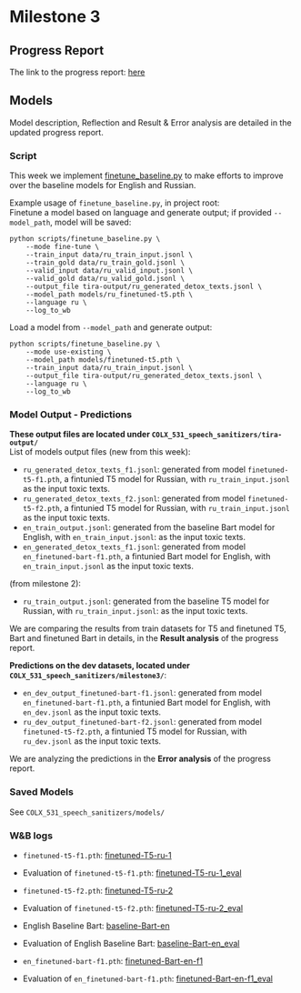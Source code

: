 # Milestone 3

## Progress Report
The link to the progress report: [here](https://github.ubc.ca/wangcx12/COLX_531_speech_sanitizers/blob/main/Progress_report.pdf)

## Models
Model description, Reflection and Result & Error analysis are detailed in the updated progress report.

### Script
This week we implement [finetune_baseline.py](https://github.ubc.ca/wangcx12/COLX_531_speech_sanitizers/blob/main/scripts/finetune_baseline.py) to make efforts to improve over the baseline models for English and Russian.  

Example usage of `finetune_baseline.py`, in project root:  
Finetune a model based on language and generate output; if provided `--model_path`, model will be saved:  
```
python scripts/finetune_baseline.py \
    --mode fine-tune \
    --train_input data/ru_train_input.jsonl \
    --train_gold data/ru_train_gold.jsonl \
    --valid_input data/ru_valid_input.jsonl \
    --valid_gold data/ru_valid_gold.jsonl \
    --output_file tira-output/ru_generated_detox_texts.jsonl \
    --model_path models/ru_finetuned-t5.pth \
    --language ru \
    --log_to_wb
```
Load a model from `--model_path` and generate output:  
```
python scripts/finetune_baseline.py \
    --mode use-existing \
    --model_path models/finetuned-t5.pth \
    --train_input data/ru_train_input.jsonl \
    --output_file tira-output/ru_generated_detox_texts.jsonl \
    --language ru \
    --log_to_wb
```

### Model Output - Predictions
**These output files are located under `COLX_531_speech_sanitizers/tira-output/`**  
List of models output files (new from this week):  
- `ru_generated_detox_texts_f1.jsonl`: generated from model `finetuned-t5-f1.pth`, a fintunied T5 model for Russian, with `ru_train_input.jsonl` as the input toxic texts.
- `ru_generated_detox_texts_f2.jsonl`: generated from model `finetuned-t5-f2.pth`, a fintunied T5 model for Russian, with `ru_train_input.jsonl` as the input toxic texts.
- `en_train_output.jsonl`: generated from the baseline Bart model for English, with `en_train_input.jsonl`: as the input toxic texts.
- `en_generated_detox_texts_f1.jsonl`: generated from model `en_finetuned-bart-f1.pth`, a fintunied Bart model for English, with `en_train_input.jsonl` as the input toxic texts.

(from milestone 2):  
- `ru_train_output.jsonl`: generated from the baseline T5 model for Russian, with `ru_train_input.jsonl`: as the input toxic texts.

We are comparing the results from train datasets for T5 and finetuned T5, Bart and finetuned Bart in details, in the **Result analysis** of the progress report.  

**Predictions on the dev datasets, located under `COLX_531_speech_sanitizers/milestone3/`**:  
- `en_dev_output_finetuned-bart-f1.jsonl`: generated from model `en_finetuned-bart-f1.pth`, a fintunied Bart model for English, with `en_dev.jsonl` as the input toxic texts.
- `ru_dev_output_finetuned-bart-f2.jsonl`: generated from model `finetuned-t5-f2.pth`, a fintunied T5 model for Russian, with `ru_dev.jsonl` as the input toxic texts.

We are analyzing the predictions in the **Error analysis** of the progress report. 

### Saved Models
See `COLX_531_speech_sanitizers/models/`

### W&B logs
- `finetuned-t5-f1.pth`: [finetuned-T5-ru-1](https://wandb.ai/speech_sanitizers/detox/runs/m6bvu9ny?nw=nwuserchenxinwang)
- Evaluation of `finetuned-t5-f1.pth`: [finetuned-T5-ru-1_eval](https://wandb.ai/speech_sanitizers/detox/runs/mekngii1?nw=nwuserchenxinwang)
- `finetuned-t5-f2.pth`: [finetuned-T5-ru-2](https://wandb.ai/speech_sanitizers/detox/runs/m6bvu9ny?nw=nwuserchenxinwang)
- Evaluation of `finetuned-t5-f2.pth`: [finetuned-T5-ru-2_eval](https://wandb.ai/speech_sanitizers/detox/runs/mekngii1?nw=nwuserchenxinwang)


- English Baseline Bart: [baseline-Bart-en](https://wandb.ai/speech_sanitizers/detox/runs/nd1bmnlv)
- Evaluation of English Baseline Bart: [baseline-Bart-en_eval](https://wandb.ai/speech_sanitizers/detox/runs/s9n42x41?nw=nwuserchenxinwang)
- `en_finetuned-bart-f1.pth`: [finetuned-Bart-en-f1](https://wandb.ai/speech_sanitizers/detox/runs/q74avvi3?nw=nwuserchenxinwang)
- Evaluation of `en_finetuned-bart-f1.pth`: [finetuned-Bart-en-f1_eval](https://wandb.ai/speech_sanitizers/detox/runs/5l5fpgzi?nw=nwuserchenxinwang)
